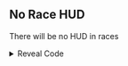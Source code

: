 ## No Race HUD

There will be no HUD in races

<details>
<summary>Reveal Code</summary>

```armv7
04000000 0055AF14 00000000
04000000 0055AE48 00000000
04000000 00581CE0 00000000
```
</details>